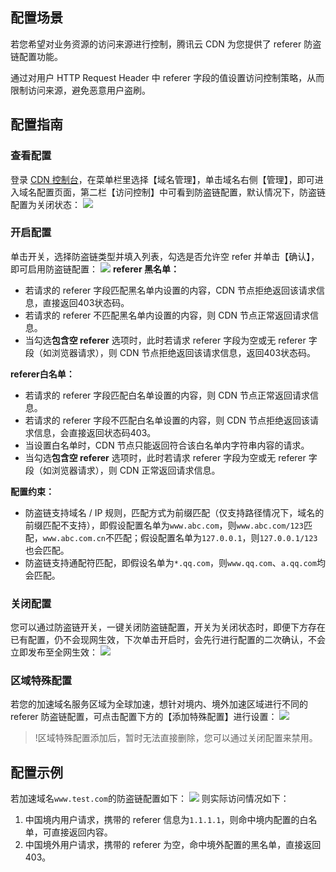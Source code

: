 ## 配置场景
若您希望对业务资源的访问来源进行控制，腾讯云 CDN 为您提供了 referer 防盗链配置功能。

通过对用户 HTTP Request Header 中 referer 字段的值设置访问控制策略，从而限制访问来源，避免恶意用户盗刷。


## 配置指南
### 查看配置
登录 [CDN 控制台](https://console.cloud.tencent.com/cdn)，在菜单栏里选择【域名管理】，单击域名右侧【管理】，即可进入域名配置页面，第二栏【访问控制】中可看到防盗链配置，默认情况下，防盗链配置为关闭状态：
![](https://main.qcloudimg.com/raw/53cfa056e5574aae9c912db36fcbf67b.png)

### 开启配置

单击开关，选择防盗链类型并填入列表，勾选是否允许空 refer 并单击【确认】，即可启用防盗链配置：
![](https://main.qcloudimg.com/raw/951eb25d77110a01fcd91ab9bfcd1cad.png)
**referer 黑名单：**

- 若请求的 referer 字段匹配黑名单内设置的内容，CDN 节点拒绝返回该请求信息，直接返回403状态码。
- 若请求的 referer 不匹配黑名单内设置的内容，则 CDN 节点正常返回请求信息。
- 当勾选**包含空 referer** 选项时，此时若请求 referer 字段为空或无 referer 字段（如浏览器请求），则 CDN 节点拒绝返回该请求信息，返回403状态码。

**referer白名单：**
- 若请求的 referer 字段匹配白名单设置的内容，则 CDN 节点正常返回请求信息。
- 若请求的 referer 字段不匹配白名单设置的内容，则 CDN 节点拒绝返回该请求信息，会直接返回状态码403。
- 当设置白名单时，CDN 节点只能返回符合该白名单内字符串内容的请求。
- 当勾选**包含空 referer** 选项时，此时若请求 referer 字段为空或无 referer 字段（如浏览器请求），则 CDN 正常返回请求信息。

**配置约束：**
+ 防盗链支持域名 / IP 规则，匹配方式为前缀匹配（仅支持路径情况下，域名的前缀匹配不支持），即假设配置名单为`www.abc.com`，则`www.abc.com/123`匹配，`www.abc.com.cn`不匹配；假设配置名单为`127.0.0.1`，则`127.0.0.1/123`也会匹配。
+ 防盗链支持通配符匹配，即假设名单为`*.qq.com`，则`www.qq.com`、`a.qq.com`均会匹配。

### 关闭配置
您可以通过防盗链开关，一键关闭防盗链配置，开关为关闭状态时，即便下方存在已有配置，仍不会现网生效，下次单击开启时，会先行进行配置的二次确认，不会立即发布至全网生效：
![](https://main.qcloudimg.com/raw/0eff7fac96363892b1b95f53fbadf47d.png)

### 区域特殊配置
若您的加速域名服务区域为全球加速，想针对境内、境外加速区域进行不同的 referer 防盗链配置，可点击配置下方的【添加特殊配置】进行设置：
![](https://main.qcloudimg.com/raw/31d414d5adf37f8a2deadce688962645.png)

> !区域特殊配置添加后，暂时无法直接删除，您可以通过关闭配置来禁用。

## 配置示例

若加速域名`www.test.com`的防盗链配置如下：
![](https://main.qcloudimg.com/raw/027832bf7f5df50370257cce662105d8.png)
则实际访问情况如下：

1. 中国境内用户请求，携带的 referer 信息为`1.1.1.1`，则命中境内配置的白名单，可直接返回内容。
2. 中国境外用户请求，携带的 referer 为空，命中境外配置的黑名单，直接返回403。

